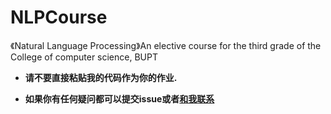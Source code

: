 # NLPCourse
《Natural Language Processing》An elective course for the third grade of the College of computer science, BUPT

* **请不要直接粘贴我的代码作为你的作业.**

* **如果你有任何疑问都可以提交issue或者[和我联系](http://awy.ink/contact/)**
